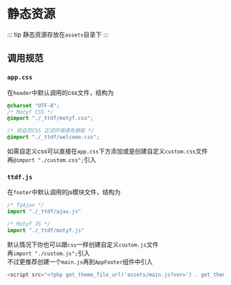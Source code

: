 # 静态资源

::: tip
静态资源存放在`assets`目录下
:::

## 调用规范

### `app.css`

在`header`中默认调用的css文件，结构为

```css
@charset "UTF-8";
/* Motyf CSS */
@import "./_ttdf/motyf.css";

/* 欢迎页CSS 正式环境请先移除 */
@import "./_ttdf/welcome.css";
```

如需自定义css可以直接在`app.css`下方添加或是创建自定义`custom.css`文件  
再`@import "./custom.css";`引入

### `ttdf.js`

在`footer`中默认调用的js模块文件，结构为

```JavaScript
/* TyAjax */
import "./_ttdf/ajax.js"

/* Motyf JS */
import "./_ttdf/motyf.js"
```

默认情况下你也可以跟`css`一样创建自定义`custom.js`文件  
再`import "./custom.js";`引入  
不过更推荐创建一个`main.js`再到`AppFooter`组件中引入

```php
<script src="<?php get_theme_file_url('assets/main.js?ver=') . get_theme_version(); ?>"></script>
```